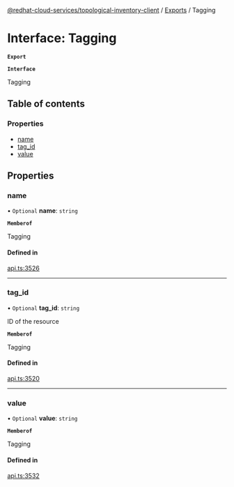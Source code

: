[@redhat-cloud-services/topological-inventory-client](../README.md) / [Exports](../modules.md) / Tagging

# Interface: Tagging

**`Export`**

**`Interface`**

Tagging

## Table of contents

### Properties

- [name](Tagging.md#name)
- [tag\_id](Tagging.md#tag_id)
- [value](Tagging.md#value)

## Properties

### name

• `Optional` **name**: `string`

**`Memberof`**

Tagging

#### Defined in

[api.ts:3526](https://github.com/mkholjuraev/javascript-clients/blob/master/packages/topological-inventory/api.ts#L3526)

___

### tag\_id

• `Optional` **tag\_id**: `string`

ID of the resource

**`Memberof`**

Tagging

#### Defined in

[api.ts:3520](https://github.com/mkholjuraev/javascript-clients/blob/master/packages/topological-inventory/api.ts#L3520)

___

### value

• `Optional` **value**: `string`

**`Memberof`**

Tagging

#### Defined in

[api.ts:3532](https://github.com/mkholjuraev/javascript-clients/blob/master/packages/topological-inventory/api.ts#L3532)
